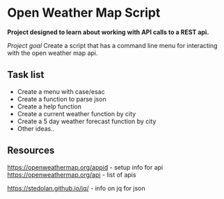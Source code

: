 # Open Weather Map Script


**Project designed to learn about working with API calls to a REST api.**

*Project goal*
Create a script that has a command line menu for interacting with the open weather map api.

## Task list

- Create a menu with case/esac
- Create a function to parse json
- Create a help function
- Create a current weather function by city
- Create a 5 day weather forecast function by city
- Other ideas..


## Resources
https://openweathermap.org/appid - setup info for api
https://openweathermap.org/api - list of apis

https://stedolan.github.io/jq/ - info on jq for json
